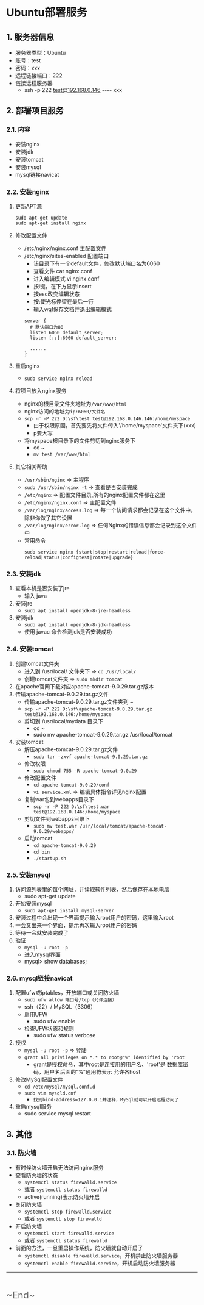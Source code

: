 # Ubuntu部署服务
<ClientOnly>
  <Valine></Valine>
</ClientOnly>

## 1. 服务器信息
  - 服务器类型：Ubuntu
  - 账号：test
  - 密码：xxx
  - 远程链接端口：222
  - 链接远程服务器
    - ssh -p 222 test@192.168.0.146 ---- xxx

## 2. 部署项目服务
### 2.1. 内容
  - 安装nginx
  - 安装jdk
  - 安装tomcat
  - 安装mysql
  - mysql链接navicat

### 2.2. 安装nginx
1. 更新APT源
    ```
    sudo apt-get update 
    sudo apt-get install nginx
    ```
2. 修改配置文件
    - /etc/nginx/nginx.conf 主配置文件
    - /etc/nginx/sites-enabled 配置端口
      - 该目录下有一个default文件，修改默认端口名为6060
      - 查看文件 cat nginx.conf 
      - 进入编辑模式 vi nginx.conf 
      - 按i键，在下方显示insert 
      - 按esc改变编辑状态 
      - 按:使光标停留在最后一行 
      - 输入wq!保存文档并退出编辑模式
      ```
      server { 
        # 默认端口为80 
        listen 6060 default_server; 
        listen [::]:6060 default_server;

        ......
      }
      ```
3. 重启nginx
    - `sudo service nginx reload`
4. 将项目放入nginx服务
    - nginx的根目录文件夹地址为`/var/www/html`
    - nginx访问的地址为`ip:6060/文件名`
    - `scp -r -P 222 D:\sf\test test@192.168.0.146.146:/home/myspace`
      - 由于权限原因，首先要先将文件传入'/home/myspace'文件夹下(xxx)
      - p要大写
    - 将myspace根目录下的文件剪切到nginx服务下
      - cd ~
      - `mv test /var/www/html`

5. 其它相关帮助
    - `/usr/sbin/nginx` => 主程序
    - `sudo /usr/sbin/nginx -t` => 查看是否安装完成
    - `/etc/nginx` => 配置文件目录,所有的nginx配置文件都在这里
    - `/etc/nginx/nginx.conf` => 主配置文件
    - `/var/log/nginx/access.log` => 每一个访问请求都会记录在这个文件中，除非你做了其它设置
    - `/var/log/nginx/error.log` => 任何Nginx的错误信息都会记录到这个文件中
    - 常用命令
      ```
      sudo service nginx {start|stop|restart|reload|force- reload|status|configtest|rotate|upgrade}
      ```

### 2.3. 安装jdk
1. 查看本机是否安装了jre
    - 输入 java
2. 安装jre
    - `sudo apt install openjdk-8-jre-headless`
3. 安装jdk
    - `sudo apt install openjdk-8-jdk-headless`
    - 使用 javac 命令检测jdk是否安装成功

### 2.4. 安装tomcat
1. 创建tomcat文件夹
    - 进入到 /usr/local/ 文件夹下 => `cd /usr/local/`
    - 创建tomcat文件夹 => `sudo mkdir tomcat`
2. 在apache官网下载对应apache-tomcat-9.0.29.tar.gz版本
3. 传输apache-tomcat-9.0.29.tar.gz文件
    -  传输apache-tomcat-9.0.29.tar.gz文件夹到 ~
      - `scp -r -P 222 D:\sf\apache-tomcat-9.0.29.tar.gz test@192.168.0.146:/home/myspace`
    - 剪切到 /usr/local/mydata 目录下
      - cd ~
      - sudo mv apache-tomcat-9.0.29.tar.gz /usr/local/tomcat
4. 安装tomcat
    - 解压apache-tomcat-9.0.29.tar.gz文件
      - `sudo tar -zxvf apache-tomcat-9.0.29.tar.gz`
    - 修改权限
      - `sudo chmod 755 -R apache-tomcat-9.0.29`
    - 修改配置文件
      - `cd apache-tomcat-9.0.29/conf`
      - `vi service.xml` => 编辑具体指令详见nginx配置
    - 复制war包到webapps目录下
      - `scp -r -P 222 D:\sf\test.war test@192.168.0.146:/home/myspace`
    - 剪切文件到webapps目录下
      - `sudo mv test.war /usr/local/tomcat/apache-tomcat- 9.0.29/webapps/`
    - 启动tomcat
      - `cd apache-tomcat-9.0.29`
      - `cd bin`
      - `./startup.sh`

### 2.5. 安装mysql
1. 访问源列表里的每个网址，并读取软件列表，然后保存在本地电脑
    - sudo apt-get update
2. 开始安装mysql
   - `sudo apt-get install mysql-server`
3. 安装过程中会出现一个界面提示输入root用户的密码，这里输入root
4. 一会又出来一个界面，提示再次输入root用户的密码
5. 等待一会就安装完成了
6. 验证
    - `mysql -u root -p`
    - 进入mysql界面
    - mysql> show databases;

### 2.6. mysql链接navicat
1. 配置ufw或iptables，开放端口或关闭防火墙
    - `sudo ufw allow 端口号/tcp（允许连接）`
    - ssh（22）/ MySQL（3306）
    - 启用UFW
      - sudo ufw enable
    - 检查UFW状态和规则
      - sudo ufw status verbose
2. 授权
    - `mysql -u root -p` => 登陆
    - `grant all privileges on *.* to root@"%" identified by 'root'`
      - grant是授权命令，其中root是连接用的用户名、'root'是 数据库密码，用户名后面的“%”通用符表示 允许各host
3. 修改MySql配置文件
    - `cd /etc/mysql/mysql.conf.d`
    - `sudo vim mysqld.cnf`
      - `找到bind-address=127.0.0.1并注释，MySql就可以开启远程访问了`
4. 重启mysql服务
    - sudo service mysql restart

## 3. 其他
### 3.1. 防火墙
- 有时候防火墙开启无法访问nginx服务
- 查看防火墙的状态
  - `systemctl status firewalld.service`
  - 或者 `systemctl status firewalld`
  - active(running)表示防火墙开启
- 关闭防火墙
  - `systemctl stop firewalld.service`
  - 或者 `systemctl stop firewalld`
- 开启防火墙
  - `systemctl start firewalld.service`
  - 或者 `systemctl status firewalld`
- 前面的方法，一旦重启操作系统，防火墙就自动开启了
  - `systemctl disable firewalld.service`，开机禁止防火墙服务器
  - `systemctl enable firewalld.service`，开机启动防火墙服务器

---
<br />

<font color="#666" size="5">\~End~</font>